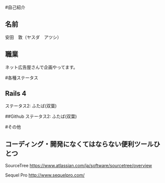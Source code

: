 #自己紹介
## 名前
安田　敦（ヤスダ　アツシ）

## 職業
ネット広告屋さんで企画やってます。

#各種ステータス
## Rails 4
ステータス2: ふたば(双葉)

##Github
ステータス2: ふたば(双葉)

#その他
## コーディング・開発になくてはならない便利ツールひとつ
SourceTree
https://www.atlassian.com/ja/software/sourcetree/overview

Sequel Pro
http://www.sequelpro.com/
